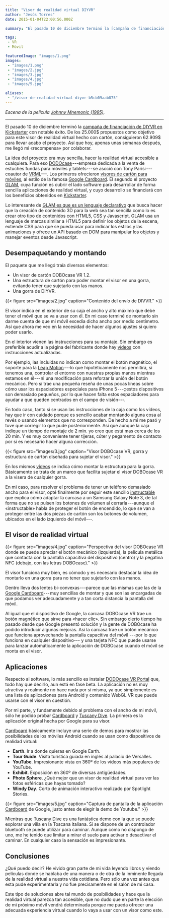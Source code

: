 ```yaml
---
title: "Visor de realidad virtual DIYVR"
author: "Jesús Torres"
date: 2015-01-04T22:00:56.000Z

summary: "El pasado 10 de diciembre terminó la [campaña de financiación de DIYVR en Kickstarter. Apenas unas semanas después, me llegó mi «recompensa» por colaborar."

tags:
 - VR
 - Móvil

featuredImage: "images/1.png" 
images:
 - "images/1.png" 
 - "images/2.jpg" 
 - "images/3.jpg" 
 - "images/4.jpg" 
 - "images/5.jpg" 

aliases:
 - "/visor-de-realidad-virtual-diyvr-b5cb09aab875"
---
```


_Escena de la película [Johnny Mnemonic (1995)](https://www.youtube.com/watch?v=Uwl5MBzTCRQ)._
____

El pasado 10 de diciembre terminó la [campaña de financiación de DIYVR en Kickstarter](https://www.kickstarter.com/projects/dodocase/diy-virtual-reality-open-source-future) con notable éxito.
De los 25.000$ propuestos como objetivo para este visor de realidad virtual hecho con cartón, consiguieron 62.909$ para llevar acabo el proyecto.
Así que hoy, apenas unas semanas después, me llegó mi «recompensa» por colaborar.

La idea del proyecto era muy sencilla, hacer la realidad virtual accesible a cualquiera.
Para eso [DODOcase](http://www.dodocase.com/) ---empresa dedicada a la venta de estuches fundas para móviles y tablets--- se asoció con Tony Parisi ---coautor de [VRML](http://en.wikipedia.org/wiki/VRML)---.
Los primeros ofrecieron [visores de cartón para móviles](http://www.dodocase.com/products/google-cardboard-vr-goggle-toolkit), al estilo de la famosa [Google Cardboard](https://www.google.com/get/cardboard/).
El segundo el proyecto [GLAM](http://tparisi.github.io/glam/#/home), cuya función es cubrir el lado software para desarrollar de forma sencilla aplicaciones de realidad virtual, y cuyo desarrollo se financiará con los beneficios obtenidos en [Kickstarter](http://www.kickstarter.com).

Lo interesante de [GLAM es que es un lenguaje declarativo](http://es.slideshare.net/auradeluxe/glam-35009205) que busca hacer que la creación de contenido 3D para la web sea tan sencilla como lo es crear otro tipo de contenidos con HTML5, CSS y Javascript.
GLAM usa un lenguaje de marcas similar a HTML5 para definir los objetos de la escena, extiende CSS para que se pueda usar para indicar los estilos y las animaciones y ofrece un API basado en DOM para manipular los objetos y manejar eventos desde Javascript.

## Desempaquetando y montando

El paquete que me llegó traía diversos elementos:

* Un visor de cartón DOBOcase VR 1.2.
* Una estructura de cartón para poder montar el visor en una gorra, evitando tener que sujetarlo con las manos.
* Una gorra de DIYVR.

{{< figure src="images/2.jpg" caption="Contenido del envío de DIVVR." >}}

El visor indica en el exterior de su caja el ancho y alto máximo que debe tener el móvil que se va a usar con él.
En mi caso terminé de montarlo sin darme cuenta de que mi móvil excedía dicho ancho por medio centímetro.
Así que ahora me veo en la necesidad de hacer algunos ajustes si quiero poder usarlo.

En el interior vienen las instrucciones para su montaje.
Sin embargo es preferible acudir a la página del fabricante donde hay [vídeos](http://www.dodocase.com/pages/VRkit1) con instrucciones actualizadas.

Por ejemplo, las incluidas no indican como montar el botón magnético, el soporte para la [Leap Motion](https://www.leapmotion.com/) ---lo que hipotéticamente nos permitirá, si tenemos una, controlar el entorno con nuestras propias manos mientras estamos en él--- ni una modificación para reforzar la unión del botón mecánico.
Pero sí trae una pequeña reseña de unas pocas líneas sobre cómo usar los espaciadores especiales para iPhone 5 ---ç estos dispositivos son demasiado pequeños, por lo que hacen falta estos espaciadores para ayudar a que queden centrados en el campo de visión---.

En todo caso, tanto si se usan las instrucciones de la caja como los vídeos, hay que ir con cuidado porque es sencillo acabar montando alguna cosa al revés o usando elementos que no corresponden.
De hecho a mi me pasó y tuve que corregir lo que pude posteriormente.
Así que aunque la caja indique un tiempo de montaje de 2 min. yo creo que está mas cerca de los 20 min.
Y es muy conveniente tener tijeras, cúter y pegamento de contacto por si es necesario hacer alguna corrección.

{{< figure src="images/3.jpg" caption="Visor DOBOcase VR, gorra y estructura de cartón diseñada para sujetar el visor." >}}

En los mismos [vídeos](http://www.dodocase.com/pages/VRkit1) se indica cómo montar la estructura para la gorra.
Básicamente se trata de un marco que facilita sujetar el visor DOBOcase VR a la visera de cualquier gorra.

En mi caso, para resolver el problema de tener un teléfono demasiado ancho para el visor, opté finalmente por seguir este sencillo [instructable](http://www.instructables.com/id/DodoCase-Mod-for-Galaxy-Note-3/?lang=es) que explica cómo adaptar la carcasa a un Samsung Galaxy Note 3, de tal forma que no se pulsen los botones de volumen al cerrarla ---aunque el «instructable» habla de proteger el botón de encendido, lo que se van a proteger entre las dos piezas de cartón son los botones de volumen, ubicados en el lado izquierdo del móvil---.

## El visor de realidad virtual

{{< figure src="images/4.jpg" caption="Perspectiva del visor DOBOcase VR donde se puede apreciar el botón mecánico (izquierda), la película metálica que contacta con la pantalla capacitiva del dispositivo (centro) y la pegatina NFC (debajo, con las letras DOBOcase)." >}}

El visor funciona muy bien, es cómodo y es necesario destacar la idea de montarlo en una gorra para no tener que sujetarlo con las manos.

Dentro lleva dos lentes bi-convexas ---parece que las mismas que las de la [Google Cardboard](https://www.google.com/get/cardboard/)--- muy sencillas de montar y que son las encargadas de que podamos ver adecuadamente y a tan corta distancia la pantalla del móvil.

Al igual que el dispositivo de Google, la carcasa DOBOcase VR trae un botón magnético que sirve para «hacer clic».
Sin embargo cierto tiempo ha pasado desde que Google presentó solución y la gente de DOBOcase ha podido introducir algunas mejoras.
Así la carcasa trae un botón mecánico que funciona aprovechando la pantalla capacitiva del móvil ---por lo que funciona en cualquier dispositivo--- y una tarjeta NFC que puede usarse para lanzar automáticamente la aplicación de DOBOcase cuando el móvil se monta en el visor.

## Aplicaciones

Respecto al software, lo más sencillo es instalar [DODOcase VR Portal](https://play.google.com/store/apps/details?id=com.dodocase.vr) que, todo hay que decirlo, aun está en fase beta.
La aplicación no es muy atractiva y realmente no hace nada por sí misma, ya que simplemente es una lista de aplicaciones para Android y contenido WebGL VR que puede usarse con el visor en cuestión.

Por mi parte, y fundamente debido al problema con el ancho de mi móvil, sólo he podido probar [Cardboard](https://play.google.com/store/apps/details?id=com.google.samples.apps.cardboarddemo) y [Tuscany Dive](https://play.google.com/store/apps/details?id=com.FabulousPixel.TuscanyDive).
La primera es la aplicación original hecha por Google para su visor.

[Cardboard](https://play.google.com/store/apps/details?id=com.google.samples.apps.cardboarddemo) básicamente incluye una serie de demos para mostrar las posibilidades de los móviles Android cuando se usan como dispositivos de realidad virtual:

* **Earth**. Ir a donde quieras en Google Earth.
* **Tour Guide**. Visita turística guiada en inglés al palacio de Versalles.
* **YouTube**. Impresionante vista en 360º de los vídeos más populares de YouTube.
* **Exhibit**. Exposición en 360º de diversas antigüedades.
* **Photo Sphere**. ¿Qué mejor que un visor de realidad virtual para ver las fotos esféricas que hayas tomado?
* **Windy Day**. Corto de animación interactivo realizado por Spotlight Stories.

{{< figure src="images/5.jpg" caption="Captura de pantalla de la aplicación [Cardboard](https://goo.gl/dlDhCg) de Google, justo antes de elegir la demo de Youtube." >}}

Mientras que [Tuscany Dive](https://play.google.com/store/apps/details?id=com.FabulousPixel.TuscanyDive) es una fantástica demo con la que se puede explorar una villa en la Toscana italiana.
Si se dispone de un controlador bluetooth se puede utilizar para caminar.
Aunque como no dispongo de uno, me he tenido que limitar a mirar el suelo para activar o desactivar el caminar.
En cualquier caso la sensación es impresionante.

## Conclusiones

¿Qué puedo decir? He vivido gran parte de mi vida leyendo libros y viendo películas donde se hablaba de una manera o de otra de la inminente llegada de la realidad virtual a nuestra vida cotidiana.
Pero sólo una vez antes que esta pude experimentarla y no fue precisamente en el salón de mi casa.

Este tipo de soluciones abre tal mundo de posibilidades y hace que la realidad virtual parezca tan accesible, que no dudo que en parte la elección de mi próximo móvil vendrá determinada porque me pueda ofrecer una adecuada experiencia virtual cuando lo vaya a usar con un visor como este.
